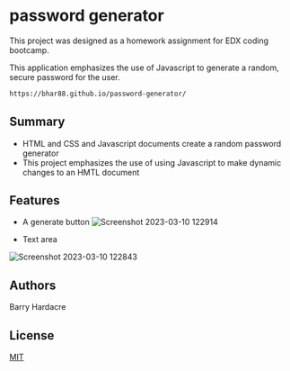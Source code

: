 # password generator

This project was designed as a homework assignment for EDX coding bootcamp.

This application emphasizes the use of Javascript to generate a random, secure password for the user.



```bash
https://bhar88.github.io/password-generator/
```

## Summary

* HTML and CSS and Javascript documents create a random password generator
* This project emphasizes the use of using Javascript to make dynamic changes to an HMTL document

## Features
* A generate button
![Screenshot 2023-03-10 122914](https://user-images.githubusercontent.com/117860618/224318398-8bdf8ba7-7aba-48a2-acf6-9f589b7390bb.png)

* Text area


![Screenshot 2023-03-10 122843](https://user-images.githubusercontent.com/117860618/224318418-e7bc8c53-3ce7-4a24-b178-069dc4cdd064.png)

## Authors 

Barry Hardacre



## License

[MIT](https://choosealicense.com/licenses/mit/)
